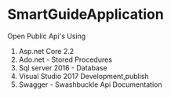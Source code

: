 # SmartGuideApplication
Open Public Api's Using
1. Asp.net Core 2.2
2. Ado.net - Stored Procedures
3. Sql server 2016 - Database
4. Visual Studio 2017 Development,publish
5. Swagger - Swashbuckle Api Documentation
